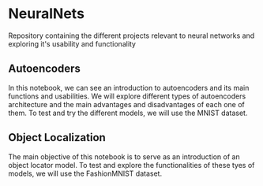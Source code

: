 # NeuralNets
Repository containing the different projects relevant to neural networks and exploring it's usability and functionality


## Autoencoders
In this notebook, we can see an introduction to autoencoders and its main functions and usabilities. We will explore different types of autoencoders architecture and the main advantages and disadvantages of each one of them. To test and try the different models, we will use the MNIST dataset.


## Object Localization
The main objective of this notebook is to serve as an introduction of an object locator model. To test and explore the functionalities of these tyes of models, we will use the FashionMNIST dataset.
